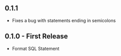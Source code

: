 ## 0.1.1
* Fixes a bug with statements ending in semicolons

## 0.1.0 - First Release
* Format SQL Statement

